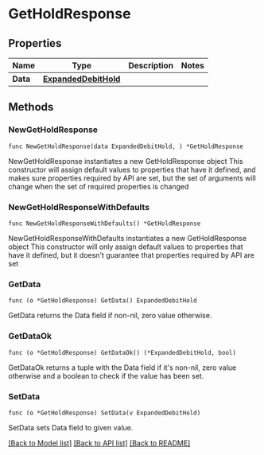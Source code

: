 # GetHoldResponse

## Properties

Name | Type | Description | Notes
------------ | ------------- | ------------- | -------------
**Data** | [**ExpandedDebitHold**](ExpandedDebitHold.md) |  |

## Methods

### NewGetHoldResponse

`func NewGetHoldResponse(data ExpandedDebitHold, ) *GetHoldResponse`

NewGetHoldResponse instantiates a new GetHoldResponse object
This constructor will assign default values to properties that have it defined,
and makes sure properties required by API are set, but the set of arguments
will change when the set of required properties is changed

### NewGetHoldResponseWithDefaults

`func NewGetHoldResponseWithDefaults() *GetHoldResponse`

NewGetHoldResponseWithDefaults instantiates a new GetHoldResponse object
This constructor will only assign default values to properties that have it defined,
but it doesn't guarantee that properties required by API are set

### GetData

`func (o *GetHoldResponse) GetData() ExpandedDebitHold`

GetData returns the Data field if non-nil, zero value otherwise.

### GetDataOk

`func (o *GetHoldResponse) GetDataOk() (*ExpandedDebitHold, bool)`

GetDataOk returns a tuple with the Data field if it's non-nil, zero value otherwise
and a boolean to check if the value has been set.

### SetData

`func (o *GetHoldResponse) SetData(v ExpandedDebitHold)`

SetData sets Data field to given value.



[[Back to Model list]](../README.md#documentation-for-models) [[Back to API list]](../README.md#documentation-for-api-endpoints) [[Back to README]](../README.md)
